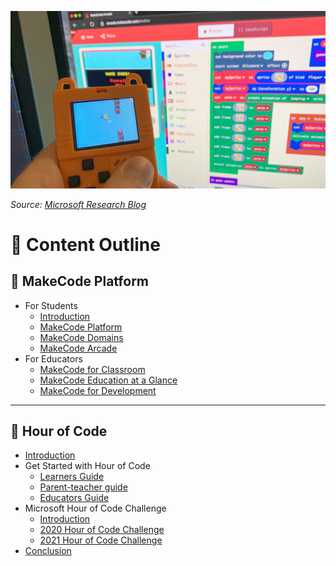 ![makeCode](assets/outline-cover.png)

<em>Source: [Microsoft Research Blog](https://www.microsoft.com/en-us/research/blog/rocket-fast-embedded-typescript-for-makecode-arcade/) </em>

# 🧾 Content Outline

## 🧩 MakeCode Platform

- For Students
  - [Introduction](/makecode-docs/student-docs/1.%20introduction.md)
  - [MakeCode Platform](/makecode-docs/student-docs/2.%20makecode-platform.md)
  - [MakeCode Domains](/makecode-docs/student-docs/3.%20makecode-domains.md)
  - [MakeCode Arcade](/makecode-docs/student-docs/4.%20makecode-arcade.md)
- For Educators
  - [MakeCode for Classroom](/makecode-docs/educator-docs/1.%20makecode-for-classroom.md)
  - [MakeCode Education at a Glance](/makecode-docs/educator-docs/2.%20makecode-edu-at-a-glance.md)
  - [MakeCode for Development](/makecode-docs/educator-docs/3.%20makecode-for-development.md)

---

## 🚩 Hour of Code

- [Introduction](/hourofcode-docs/introduction.md)
- Get Started with Hour of Code
  - [Learners Guide](/hourofcode-docs/Getting%20Started%20with%20Hour%20of%20Code/learners%20guide.md)
  - [Parent-teacher guide](/hourofcode-docs/Getting%20Started%20with%20Hour%20of%20Code/parent-teacher%20guide%20intro.md)
  - [Educators Guide](/hourofcode-docs/Getting%20Started%20with%20Hour%20of%20Code/educators%20guide.md)
- Microsoft Hour of Code Challenge
  - [Introduction](/hourofcode-docs/Microsoft%20Hour%20of%20Code%20Challenge/introduction.md)
  - [2020 Hour of Code Challenge](/hourofcode-docs/Microsoft%20Hour%20of%20Code%20Challenge/2020.md)
  - [2021 Hour of Code Challenge](/hourofcode-docs/Microsoft%20Hour%20of%20Code%20Challenge/2021.md)
- [Conclusion](/hourofcode-docs/Conclusion.md)
